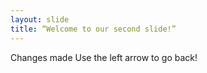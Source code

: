 ```yaml
---
layout: slide
title: “Welcome to our second slide!”
---
```

Changes made
Use the left arrow to go back!

